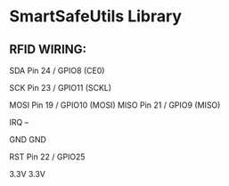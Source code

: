 # SmartSafeUtils Library
## RFID WIRING:

SDA	Pin 24 / GPIO8 (CE0)

SCK	Pin 23 / GPIO11 (SCKL)

MOSI	Pin 19 / GPIO10 (MOSI)
MISO	Pin 21 / GPIO9 (MISO)

IRQ	–

GND	GND

RST	Pin 22 / GPIO25

3.3V	3.3V


